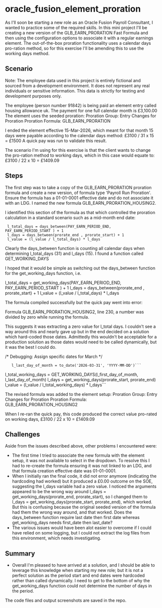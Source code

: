 # oracle_fusion_element_proration
As I'll soon be starting a new role as an Oracle Fusion Payroll Consultant, I wanted to practice some of the required skills. In this mini project
I'll be creating a new version of the GLB_EARN_PRORATION Fast Formula and then using the configuration options to associate it with a regular earnings element.
The out-of-the-box proration functionality uses a calendar days pro-ration method, so for this exercise I'll be amending this to use the working days method. 

## Scenario
Note: The employee data used in this project is entirely fictional and sourced from a development environment. It does not represent any real individuals or
sensitive information. This data is strictly for testing and development purposes only.

The employee (person number 91842) is being paid an element entry called housing allowance uk. The payment for one full calendar month is £3,100.00
The element uses the seeded proration:
Proration Group: Entry Changes for Proration
Proration Formula: GLB_EARN_PRORATION

I ended the element effective 15-Mar-2026, which meant for that month 15 days were payable according to the calendar days method: £3100 / 31 x 15 = £1500
A quick pay was run to validate this result. 

The scenario I'm using for this exercise is that the client wants to change the pro-ration method to working days, which in this case would equate to:
£3100 / 22 x 10 = £1409.09

## Steps
The first step was to take a copy of the GLB_EARN_PRORATION proration formula and create a new version, of formula type 'Payroll Run Proration'. Ensure the
formula has a 01-01-0001 effective date and do not associate it with an LDG. I named the new formula GLB_EARN_PRORATION_HOUSING2.

I identified this section of the formula as that which controlled the proration calculation in a standard scenario such as a mid-month end date:

```
 l_total_days = days_between(PAY_EARN_PERIOD_END, PAY_EARN_PERIOD_START ) + 1
 l_days = days_between(prorate_end , prorate_start) + 1
 l_value = (l_value / l_total_days) * l_days
 ```

Clearly the days_between function is counting all calendar days when determining l_total_days (31) and l_days (15).
I found a function called GET_WORKING_DAYS

I hoped that it would be simple as switching out the days_between function for the get_working_days function, i.e. 

 l_total_days = get_working_days(PAY_EARN_PERIOD_END, PAY_EARN_PERIOD_START ) + 1
 l_days = days_between(prorate_end , prorate_start) + 1
 l_value = (l_value / l_total_days) * l_days

The formula compiled successfully but the quick pay went into error:

Formula GLB_EARN_PRORATION_HOUSING2, line 230, a number was divided by zero while running the formula.

This suggests it was extracting a zero value for l_total days. I couldn't see a way around this and nearly gave up but in the end decided on a solution which
hard-coded those dates. Admittedly this wouldn't be acceptable for a production solution as those dates would need to be called dynamically, but it was the best I could do.  

/* Debugging: Assign specific dates for March */
```l_first_day_of_month = to_date('2026-03-01', 'YYYY-MM-DD')
   l_last_day_of_month = to_date('2026-03-31', 'YYYY-MM-DD')```

```
l_total_working_days = GET_WORKING_DAYS(l_first_day_of_month, l_last_day_of_month)
         l_days = get_working_days(prorate_start, prorate_end)
		 l_value = (l_value / l_total_working_days) * l_days```


The revised formula was added to the element setup:
Proration Group: Entry Changes for Proration
Proration Formula: GLB_EARN_PRORATION_HOUSING2

When I re-ran the quick pay, this code produced the correct value pro-rated on working days, £3100 / 22 x 10 = £1409.09

## Challenges
Aside from the issues described above, other problems I encountered were: 
- The first time I tried to associate the new formula with the element setup, it was not available to select in the dropdown. To resolve this I had to re-create the formula ensuring it was not linked to an LDG, and that formula creation effective date was 01-01-0001.
- When I initially ran the final code, it did not error anymore (indicating the hardcoding had worked) but it produced a £0.00 outcome on the SOE, suggesting the l_days variable had a zero value. I noticed the arguments appeared to be the wrong way around l_days = get_working_days(prorate_end, prorate_start), so I changed them to l_days = get_working_days(prorate_start, prorate_end), which worked. But this is confusing because the original seeded version of the formula had them the wrong way around, and that worked. Does the days_between function require last date then first date whereas get_working_days needs first_date then last_date?
- The various issues would have been alot easier to overcome if I could have relied on some logging, but I could not extract the log files from this environment, which needs investigating. 

## Summary
- Overall I'm pleased to have arrived at a solution, and I should be able to leverage this knowledge when starting my new role; but it is not a perfect solution as the period start and end dates were hardcoded rather than called dynamically. I need to get to the bottom of why the get_working_days function could not determine the number of days in the period. 

The code files and output screenshots are saved in the repo. 